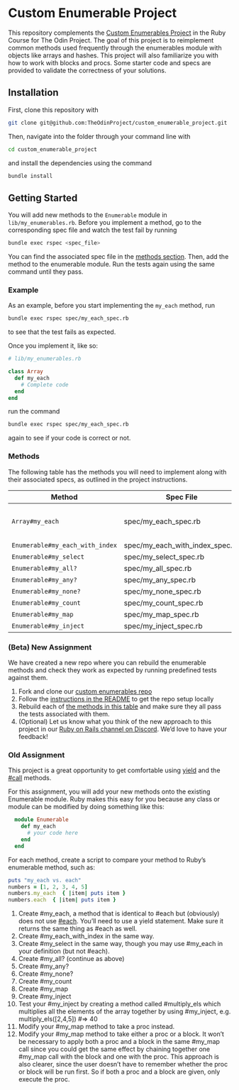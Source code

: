 # Custom Enumerable Project

This repository complements the [Custom Enumerables Project](https://www.theodinproject.com/paths/full-stack-ruby-on-rails/courses/ruby-programming/lessons/custom-enumerables) in the Ruby Course for The Odin Project. The goal of this project is to reimplement common methods used frequently through the enumerables module with objects like arrays and hashes. This project will also familiarize you with how to work with blocks and procs. Some starter code and specs are provided to validate the correctness of your solutions.

## Installation

First, clone this repository with

```bash
git clone git@github.com:TheOdinProject/custom_enumerable_project.git
```

Then, navigate into the folder through your command line with

```bash
cd custom_enumerable_project
```

and install the dependencies using the command

```bash
bundle install
```

## Getting Started

You will add new methods to the `Enumerable` module in `lib/my_enumerables.rb`. Before you implement a method, go to the corresponding spec file and watch the test fail by running

```bash
bundle exec rspec <spec_file>
```

You can find the associated spec file in the [methods section](#methods). Then, add the method to the enumerable module. Run the tests again using the same command until they pass.

### Example

As an example, before you start implementing the `my_each` method, run

```bash
bundle exec rspec spec/my_each_spec.rb
```

to see that the test fails as expected.

Once you implement it, like so:

```rb
# lib/my_enumerables.rb

class Array
  def my_each
    # Complete code
  end
end
```

run the command

```bash
bundle exec rspec spec/my_each_spec.rb
```

again to see if your code is correct or not.

### Methods

The following table has the methods you will need to implement along with their associated specs, as outlined in the project instructions.

| Method                          | Spec File                       | Notes                                                                 |
|---------------------------------|---------------------------------|-----------------------------------------------------------------------|
| `Array#my_each`                 | spec/my_each_spec.rb            | You will define my_each on the Array class in `lib/my_enumerables.rb` |
| `Enumerable#my_each_with_index` | spec/my_each_with_index_spec.rb |                                                                       |
| `Enumerable#my_select`          | spec/my_select_spec.rb          |                                                                       |
| `Enumerable#my_all?`            | spec/my_all_spec.rb             |                                                                       |
| `Enumerable#my_any?`            | spec/my_any_spec.rb             |                                                                       |
| `Enumerable#my_none?`           | spec/my_none_spec.rb            |                                                                       |
| `Enumerable#my_count`           | spec/my_count_spec.rb           |                                                                       |
| `Enumerable#my_map`             | spec/my_map_spec.rb             |                                                                       |
| `Enumerable#my_inject`          | spec/my_inject_spec.rb          |                                                                       |

### (Beta) New Assignment
We have created a new repo where you can rebuild the enumerable methods and check they work as expected by running predefined tests against them.

1. Fork and clone our [custom enumerables repo](https://github.com/TheOdinProject/custom_enumerable_project)
2. Follow the [instructions in the README](https://github.com/TheOdinProject/custom_enumerable_project#installation) to get the repo setup locally
3. Rebuild each of [the methods in this table](https://github.com/TheOdinProject/custom_enumerable_project#methods) and make sure they all pass the tests associated with them.
4. (Optional) Let us know what you think of the new approach to this project in our [Ruby on Rails channel on Discord](https://discord.com/channels/505093832157691914/690591236922409012). We’d love to have your feedback!

### Old Assignment
This project is a great opportunity to get comfortable using [yield](https://www.rubyguides.com/2019/12/yield-keyword/) and the [#call](https://ruby-doc.org/core-2.5.3/Method.html#method-i-call) methods.

For this assignment, you will add your new methods onto the existing Enumerable module. Ruby makes this easy for you because any class or module can be modified by doing something like this:

```ruby
  module Enumerable
    def my_each
      # your code here
    end
  end
```

For each method, create a script to compare your method to Ruby’s enumerable method, such as:

```ruby
puts "my_each vs. each"
numbers = [1, 2, 3, 4, 5]
numbers.my_each  { |item| puts item }
numbers.each  { |item| puts item }
```

1. Create #my_each, a method that is identical to #each but (obviously) does not use [#each](https://ruby-doc.org/core-2.4.1/Array.html#method-i-each). You’ll need to use a yield statement. Make sure it returns the same thing as #each as well.
2. Create #my_each_with_index in the same way.
3. Create #my_select in the same way, though you may use #my_each in your definition (but not #each).
4. Create #my_all? (continue as above)
5. Create #my_any?
6. Create #my_none?
7. Create #my_count
8. Create #my_map
9. Create #my_inject
10. Test your #my_inject by creating a method called #multiply_els which multiplies all the elements of the array together by using #my_inject, e.g. multiply_els([2,4,5]) #=> 40
11. Modify your #my_map method to take a proc instead.
12. Modify your #my_map method to take either a proc or a block. It won’t be necessary to apply both a proc and a block in the same #my_map call since you could get the same effect by chaining together one #my_map call with the block and one with the proc. This approach is also clearer, since the user doesn’t have to remember whether the proc or block will be run first. So if both a proc and a block are given, only execute the proc.
